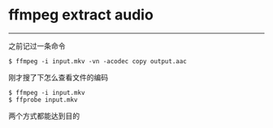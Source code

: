 # ffmpeg extract audio

---

之前记过一条命令

```
$ ffmpeg -i input.mkv -vn -acodec copy output.aac
```

刚才搜了下怎么查看文件的编码

```
$ ffmpeg -i input.mkv
$ ffprobe input.mkv
```

两个方式都能达到目的
